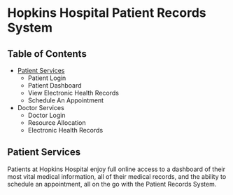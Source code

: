 # Hopkins Hospital Patient Records System
## Table of Contents
* [Patient Services](https://github.com/FriedRiceTera2/IS436-Project/assets/146032480/011db24d-90ef-43c6-93a6-3a5d9ba56654)
  * Patient Login
  * Patient Dashboard
  * View Electronic Health Records
  * Schedule An Appointment
* Doctor Services
  * Doctor Login
  * Resource Allocation  
  * Electronic Health Records 
## Patient Services
Patients at Hopkins Hospital enjoy full online access to a dashboard of their most vital medical information, all of their medical records, and the ability to schedule an appointment, all on the go with the Patient Records System. 
